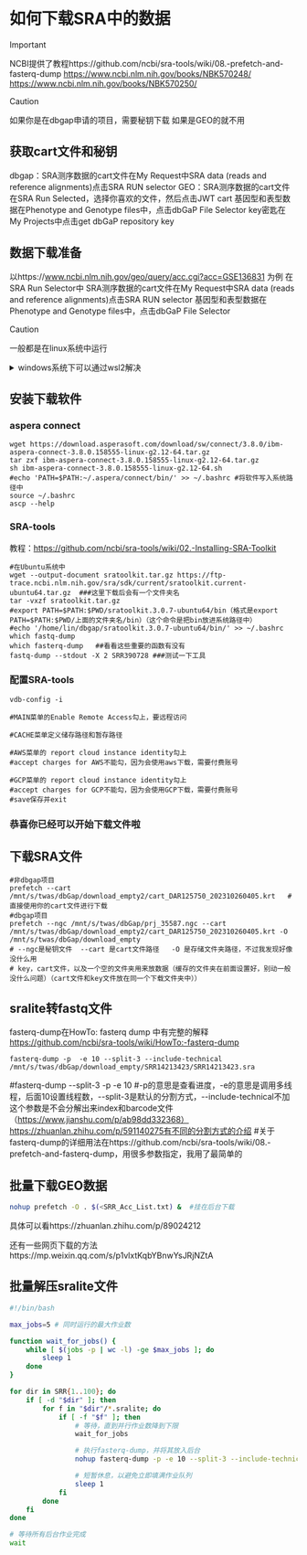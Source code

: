 # 如何下载SRA中的数据

> [!IMPORTANT]
> NCBI提供了教程https://github.com/ncbi/sra-tools/wiki/08.-prefetch-and-fasterq-dump
> https://www.ncbi.nlm.nih.gov/books/NBK570248/
> https://www.ncbi.nlm.nih.gov/books/NBK570250/

> [!CAUTION]
> 如果你是在dbgap申请的项目，需要秘钥下载
> 如果是GEO的就不用

## 获取cart文件和秘钥
dbgap：SRA测序数据的cart文件在My Request中SRA data (reads and reference alignments)点击SRA RUN selector 
GEO：SRA测序数据的cart文件在SRA Run Selected，选择你喜欢的文件，然后点击JWT cart
基因型和表型数据在Phenotype and Genotype files中，点击dbGaP File Selector 
key密匙在My Projects中点击get dbGaP repository key 

## 数据下载准备
以https://www.ncbi.nlm.nih.gov/geo/query/acc.cgi?acc=GSE136831 为例
在SRA Run Selector中
SRA测序数据的cart文件在My Request中SRA data (reads and reference alignments)点击SRA RUN selector 
基因型和表型数据在Phenotype and Genotype files中，点击dbGaP File Selector

> [!CAUTION]
> 一般都是在linux系统中运行

<details>
<summary>windows系统下可以通过wsl2解决</summary>
如果是在windows中，需要安装WSL2
教程如下https://learn.microsoft.com/zh-cn/windows/wsl/install 
需要查看自己的电脑C盘是否有足够的存储空间，100g以上
可以使用vscode操作wsl2
https://zhuanlan.zhihu.com/p/466001838 
</details>


## 安装下载软件
### aspera connect
``` Shell
wget https://download.asperasoft.com/download/sw/connect/3.8.0/ibm-aspera-connect-3.8.0.158555-linux-g2.12-64.tar.gz
tar zxf ibm-aspera-connect-3.8.0.158555-linux-g2.12-64.tar.gz
sh ibm-aspera-connect-3.8.0.158555-linux-g2.12-64.sh
#echo 'PATH=$PATH:~/.aspera/connect/bin/' >> ~/.bashrc #将软件写入系统路径中
source ~/.bashrc
ascp --help
```


### SRA-tools
教程：https://github.com/ncbi/sra-tools/wiki/02.-Installing-SRA-Toolkit
``` Shell
#在Ubuntu系统中
wget --output-document sratoolkit.tar.gz https://ftp-trace.ncbi.nlm.nih.gov/sra/sdk/current/sratoolkit.current-ubuntu64.tar.gz  ###这里下载后会有一个文件夹名
tar -vxzf sratoolkit.tar.gz
#export PATH=$PATH:$PWD/sratoolkit.3.0.7-ubuntu64/bin（格式是export PATH=$PATH:$PWD/上面的文件夹名/bin）（这个命令是把bin放进系统路径中）
#echo '/home/lin/dbgap/sratoolkit.3.0.7-ubuntu64/bin/' >> ~/.bashrc
which fastq-dump
which fasterq-dump   ##看看这些重要的函数有没有
fastq-dump --stdout -X 2 SRR390728 ###测试一下工具
```

### 配置SRA-tools
``` Shell
vdb-config -i

#MAIN菜单的Enable Remote Access勾上，要远程访问

#CACHE菜单定义储存路径和暂存路径

#AWS菜单的 report cloud instance identity勾上
#accept charges for AWS不能勾，因为会使用aws下载，需要付费账号

#GCP菜单的 report cloud instance identity勾上
#accept charges for GCP不能勾，因为会使用GCP下载，需要付费账号
#save保存并exit
```

### 恭喜你已经可以开始下载文件啦

## 下载SRA文件
``` Shell
#非dbgap项目
prefetch --cart /mnt/s/twas/dbGap/download_empty2/cart_DAR125750_202310260405.krt   #直接使用你的cart文件进行下载
#dbgap项目
prefetch --ngc /mnt/s/twas/dbGap/prj_35587.ngc --cart /mnt/s/twas/dbGap/download_empty2/cart_DAR125750_202310260405.krt -O /mnt/s/twas/dbGap/download_empty
# --ngc是秘钥文件  --cart 是cart文件路径   -O 是存储文件夹路径，不过我发现好像没什么用
# key，cart文件，以及一个空的文件夹用来放数据（缓存的文件夹在前面设置好，别动一般没什么问题）（cart文件和key文件放在同一个下载文件夹中））

```

## sralite转fastq文件

fasterq-dump在HowTo: fasterq dump 中有完整的解释
https://github.com/ncbi/sra-tools/wiki/HowTo:-fasterq-dump
``` Shell
fasterq-dump -p  -e 10 --split-3 --include-technical /mnt/s/twas/dbGap/download_empty/SRR14213423/SRR14213423.sra
```
#fasterq-dump --split-3  -p  -e 10 
#-p的意思是查看进度，-e的意思是调用多线程，后面10设置线程数，--split-3是默认的分割方式，--include-technical不加这个参数是不会分解出来index和barcode文件（https://www.jianshu.com/p/ab98dd332368）
https://zhuanlan.zhihu.com/p/591140275有不同的分割方式的介绍
#关于fasterq-dump的详细用法在https://github.com/ncbi/sra-tools/wiki/08.-prefetch-and-fasterq-dump，用很多参数指定，我用了最简单的



## 批量下载GEO数据
``` bash
nohup prefetch -O . $(<SRR_Acc_List.txt) &  #挂在后台下载

```
具体可以看https://zhuanlan.zhihu.com/p/89024212


还有一些网页下载的方法https://mp.weixin.qq.com/s/p1vlxtKqbYBnwYsJRjNZtA

## 批量解压sralite文件
``` bash 
#!/bin/bash

max_jobs=5 # 同时运行的最大作业数

function wait_for_jobs() {
    while [ $(jobs -p | wc -l) -ge $max_jobs ]; do
        sleep 1
    done
}

for dir in SRR{1..100}; do
    if [ -d "$dir" ]; then
        for f in "$dir"/*.sralite; do
            if [ -f "$f" ]; then
                # 等待，直到并行作业数降到下限
                wait_for_jobs

                # 执行fasterq-dump，并将其放入后台
                nohup fasterq-dump -p -e 10 --split-3 --include-technical "$f" &

                # 短暂休息，以避免立即填满作业队列
                sleep 1
            fi
        done
    fi
done

# 等待所有后台作业完成
wait

```

